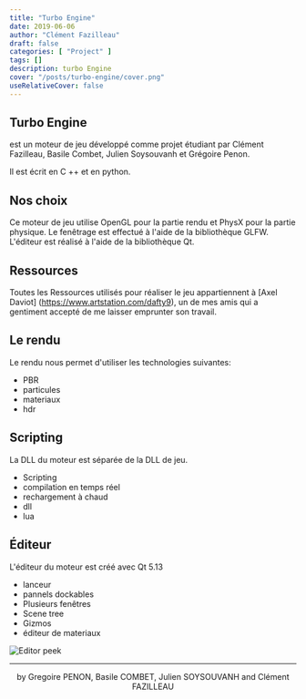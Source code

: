 ```yaml
---
title: "Turbo Engine"
date: 2019-06-06
author: "Clément Fazilleau"
draft: false
categories: [ "Project" ]
tags: []
description: turbo Engine
cover: "/posts/turbo-engine/cover.png"
useRelativeCover: false
---
```


## Turbo Engine

est un moteur de jeu développé comme projet étudiant par Clément Fazilleau, Basile Combet, Julien Soysouvanh et Grégoire Penon.

Il est écrit en C ++ et en python.

## Nos choix

Ce moteur de jeu utilise OpenGL pour la partie rendu et PhysX pour la partie physique.
Le fenêtrage est effectué à l'aide de la bibliothèque GLFW.
L'éditeur est réalisé à l'aide de la bibliothèque Qt.

## Ressources

Toutes les Ressources utilisés pour réaliser le jeu appartiennent à [Axel Daviot] (https://www.artstation.com/dafty9), un de mes amis qui a gentiment accepté de me laisser emprunter son travail.

## Le rendu

Le rendu nous permet d'utiliser les technologies suivantes:

- PBR
- particules
- materiaux
- hdr

## Scripting

La DLL du moteur est séparée de la DLL de jeu.

- Scripting
- compilation en temps réel
- rechargement à chaud
- dll
- lua

## Éditeur

L'éditeur du moteur est créé avec Qt 5.13

- lanceur
- pannels dockables
- Plusieurs fenêtres
- Scene tree
- Gizmos
- éditeur de materiaux

![Editor peek](/posts/turbo-engine/cover.png)

------

<div align="center">by Gregoire PENON, Basile COMBET, Julien SOYSOUVANH and Clément FAZILLEAU</div>